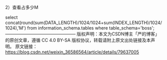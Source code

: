 

2）查看占多少M

select concat(round(sum(DATA_LENGTH)/1024/1024+sum(INDEX_LENGTH)/1024/1024),'M') from information_schema.tables where table_schema='boss';
————————————————
版权声明：本文为CSDN博主「严的博客」的原创文章，遵循 CC 4.0 BY-SA 版权协议，转载请附上原文出处链接及本声明。
原文链接：https://blog.csdn.net/weixin_36586564/article/details/79637005

